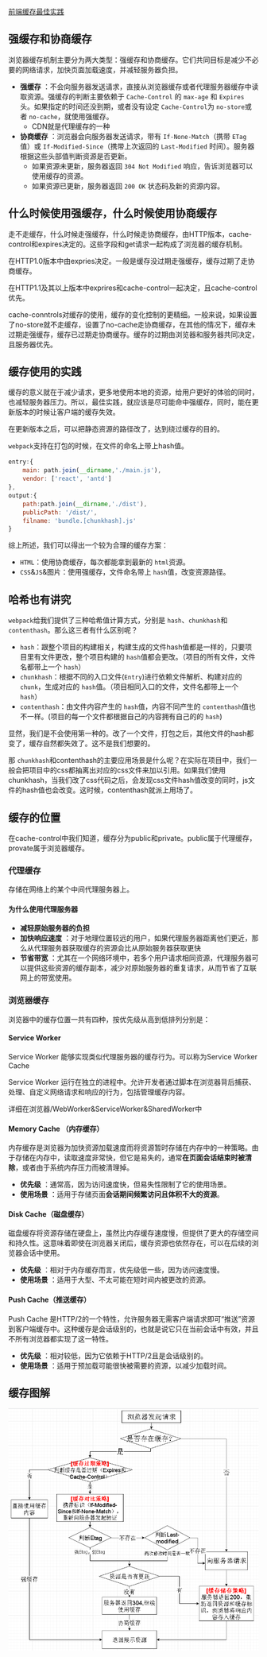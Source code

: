 [前端缓存最佳实践](https://juejin.im/post/5c136bd16fb9a049d37efc47#heading-3)

## 强缓存和协商缓存

浏览器缓存机制主要分为两大类型：强缓存和协商缓存。它们共同目标是减少不必要的网络请求，加快页面加载速度，并减轻服务器负担。

* **强缓存** ：不会向服务器发送请求，直接从浏览器缓存或者代理服务器缓存中读取资源。强缓存的判断主要依赖于 `Cache-Control` 的 `max-age` 和 `Expires` 头。如果指定的时间还没到期，或者没有设定 `Cache-Control`为 `no-store`或者 `no-cache`，就使用强缓存。
  * CDN就是代理缓存的一种
* **协商缓存** ：浏览器会向服务器发送请求，带有 `If-None-Match`（携带 `ETag` 值）或 `If-Modified-Since`（携带上次返回的 `Last-Modified` 时间）。服务器根据这些头部值判断资源是否更新。
  * 如果资源未更新，服务器返回 `304 Not Modified` 响应，告诉浏览器可以使用缓存的资源。
  * 如果资源已更新，服务器返回 `200 OK` 状态码及新的资源内容。

## 什么时候使用强缓存，什么时候使用协商缓存

走不走缓存，什么时候走强缓存，什么时候走协商缓存，由HTTP版本，cache-control和expires决定的。这些字段和get请求一起构成了浏览器的缓存机制。

在HTTP1.0版本中由expries决定。一般是缓存没过期走强缓存，缓存过期了走协商缓存。

在HTTP1.1及其以上版本中exprires和cache-control一起决定，且cache-control优先。

cache-conntrols对缓存的使用，缓存的变化控制的更精细。一般来说，如果设置了no-store就不走缓存，设置了no-cache走协商缓存，在其他的情况下，缓存未过期走强缓存，缓存已过期走协商缓存。缓存的过期由浏览器和服务器共同决定，且服务器优先。

## 缓存使用的实践

缓存的意义就在于减少请求，更多地使用本地的资源，给用户更好的体验的同时，也减轻服务器压力。所以，最佳实践，就应该是尽可能命中强缓存，同时，能在更新版本的时候让客户端的缓存失效。

在更新版本之后，可以把静态资源的路径改了，达到绕过缓存的目的。

 `webpack`支持在打包的时候，在文件的命名上带上hash值。

```javascript
entry:{
    main: path.join(__dirname,'./main.js'),
    vendor: ['react', 'antd']
},
output:{
    path:path.join(__dirname,'./dist'),
    publicPath: '/dist/',
    filname: 'bundle.[chunkhash].js'
}
```

综上所述，我们可以得出一个较为合理的缓存方案：

- `HTML`：使用协商缓存，每次都能拿到最新的 `html`资源。
- `CSS`&`JS`&图片：使用强缓存，文件命名带上 `hash`值，改变资源路径。

## 哈希也有讲究

`webpack`给我们提供了三种哈希值计算方式，分别是 `hash`、`chunkhash`和 `contenthash`。那么这三者有什么区别呢？

- `hash`：跟整个项目的构建相关，构建生成的文件hash值都是一样的，只要项目里有文件更改，整个项目构建的 `hash`值都会更改。（项目的所有文件，文件名都带上一个 `hash`）
- `chunkhash`：根据不同的入口文件(`Entry`)进行依赖文件解析、构建对应的 `chunk`，生成对应的 `hash`值。（项目相同入口的文件，文件名都带上一个 `hash`）
- `contenthash`：由文件内容产生的 `hash`值，内容不同产生的 `contenthash`值也不一样。(项目的每一个文件都根据自己的内容拥有自己的的 `hash`)

显然，我们是不会使用第一种的。改了一个文件，打包之后，其他文件的hash都变了，缓存自然都失效了。这不是我们想要的。

那 `chunkhash`和contenthash的主要应用场景是什么呢？在实际在项目中，我们一般会把项目中的css都抽离出对应的css文件来加以引用。如果我们使用chunkhash，当我们改了css代码之后，会发现css文件hash值改变的同时，js文件的hash值也会改变。这时候，contenthash就派上用场了。

## 缓存的位置

在cache-control中我们知道，缓存分为public和private。public属于代理缓存，provate属于浏览器缓存。

### 代理缓存

存储在网络上的某个中间代理服务器上。

#### 为什么使用代理服务器

* **减轻原始服务器的负担**
* **加快响应速度** ：对于地理位置较远的用户，如果代理服务器距离他们更近，那么从代理服务器获取缓存的资源会比从原始服务器获取更快
* **节省带宽** ：尤其在一个网络环境中，若多个用户请求相同资源，代理服务器可以提供这些资源的缓存副本，减少对原始服务器的重复请求，从而节省了互联网上的带宽使用。

### 浏览器缓存

浏览器中的缓存位置一共有四种，按优先级从高到低排列分别是：

#### Service Worker

Service Worker 能够实现类似代理服务器的缓存行为。可以称为Service Worker Cache

Service Worker 运行在独立的进程中。允许开发者通过脚本在浏览器背后捕获、处理、自定义网络请求和响应的行为，包括管理缓存内容。

详细在浏览器/WebWorker&ServiceWorker&SharedWorker中

#### Memory Cache （内存缓存）

内存缓存是浏览器为加快资源加载速度而将资源暂时存储在内存中的一种策略。由于存储在内存中，读取速度非常快，但它是易失的，通常**在页面会话结束时被清除**，或者由于系统内存压力而被清理掉。

* **优先级** ：通常高，因为访问速度快，但易失性限制了它的使用场景。
* **使用场景** ：适用于存储页面**会话期间频繁访问且体积不大的资源**。

#### Disk Cache（磁盘缓存）

磁盘缓存将资源存储在硬盘上，虽然比内存缓存速度慢，但提供了更大的存储空间和持久性。这意味着即使在浏览器关闭后，缓存资源也依然存在，可以在后续的浏览器会话中使用。

* **优先级** ：相对于内存缓存而言，优先级低一些，因为访问速度慢。
* **使用场景** ：适用于大型、不太可能在短时间内被更改的资源。

#### Push Cache（推送缓存）

Push Cache 是HTTP/2的一个特性，允许服务器无需客户端请求即可“推送”资源到客户端缓存中。这种缓存是会话级别的，也就是说它只在当前会话中有效，并且不所有浏览器都实现了这一特性。

* **优先级** ：相对较低，因为它依赖于HTTP/2且是会话级别的。
* **使用场景** ：适用于预加载可能很快被需要的资源，以减少加载时间。

## 缓存图解

![cache2](images/cache2.png)
